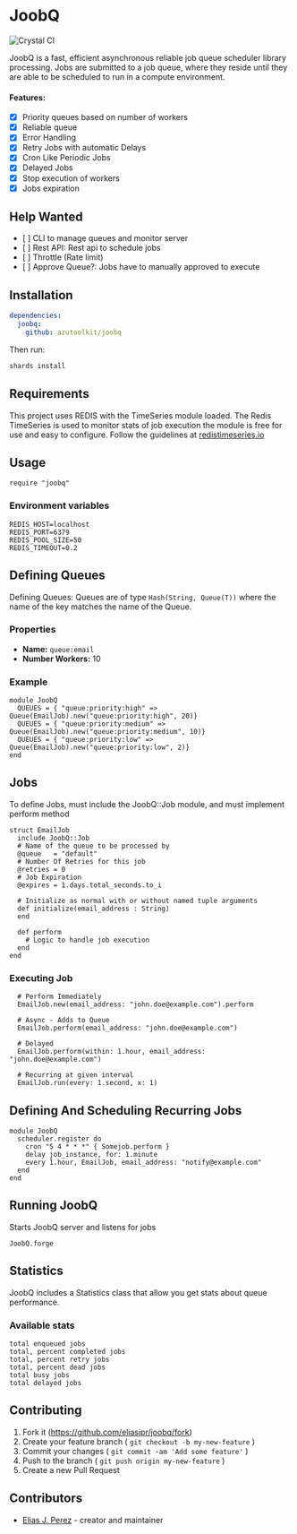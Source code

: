 # JoobQ

![Crystal CI](https://github.com/eliasjpr/joobq/workflows/Crystal%20CI/badge.svg?branch=master)

JoobQ is a fast, efficient asynchronous reliable job queue scheduler library
processing. Jobs are submitted to a job queue, where they reside until they are
able to be scheduled to run in a compute environment.

#### Features:

- [x] Priority queues based on number of workers
- [x] Reliable queue
- [x] Error Handling
- [x] Retry Jobs with automatic Delays
- [x] Cron Like Periodic Jobs
- [x] Delayed Jobs
- [x] Stop execution of workers
- [x] Jobs expiration

## Help Wanted

- \[ ] CLI to manage queues and monitor server
- \[ ] Rest API: Rest api to schedule jobs
- \[ ] Throttle (Rate limit)
- \[ ] Approve Queue?: Jobs have to manually approved to execute

## Installation

```yaml
dependencies:
  joobq:
    github: azutoolkit/joobq
```

Then run:

```bash
shards install
```

## Requirements

This project uses REDIS with the TimeSeries module loaded. The Redis TimeSeries
is used to monitor stats of job execution the module is free for use and easy to
configure. Follow the guidelines at [redistimeseries.io](https://oss.redislabs.com/redistimeseries/)

## Usage

```crystal
require "joobq"
```

### Environment variables

```shell
REDIS_HOST=localhost
REDIS_PORT=6379
REDIS_POOL_SIZE=50
REDIS_TIMEOUT=0.2
```

## Defining Queues

Defining Queues: Queues are of type `Hash(String, Queue(T))` where the name of the key matches the name of the Queue.

### Properties

- **Name:** `queue:email`
- **Number Workers:** 10

### Example

```crystal
module JoobQ
  QUEUES = { "queue:priority:high" => Queue(EmailJob).new("queue:priority:high", 20)}
  QUEUES = { "queue:priority:medium" => Queue(EmailJob).new("queue:priority:medium", 10)}
  QUEUES = { "queue:priority:low" => Queue(EmailJob).new("queue:priority:low", 2)}
end
```

## Jobs

To define Jobs, must include the JoobQ::Job module, and must implement perform method

```crystal
struct EmailJob
  include JoobQ::Job
  # Name of the queue to be processed by
  @queue   = "default"
  # Number Of Retries for this job
  @retries = 0
  # Job Expiration
  @expires = 1.days.total_seconds.to_i

  # Initialize as normal with or without named tuple arguments
  def initialize(email_address : String)
  end

  def perform
    # Logic to handle job execution
  end
end
```

### Executing Job

```crystal
  # Perform Immediately
  EmailJob.new(email_address: "john.doe@example.com").perform

  # Async - Adds to Queue
  EmailJob.perform(email_address: "john.doe@example.com")

  # Delayed
  EmailJob.perform(within: 1.hour, email_address: "john.doe@example.com")

  # Recurring at given interval
  EmailJob.run(every: 1.second, x: 1)
```

## Defining And Scheduling Recurring Jobs

```crystal
module JoobQ
  scheduler.register do
    cron "5 4 * * *" { Somejob.perform }
    delay job_instance, for: 1.minute
    every 1.hour, EmailJob, email_address: "notify@example.com"
  end
end
```

## Running JoobQ

Starts JoobQ server and listens for jobs

```crystal
JoobQ.forge
```

## Statistics

JoobQ includes a Statistics class that allow you get stats about queue performance.

### Available stats

```text
total enqueued jobs
total, percent completed jobs
total, percent retry jobs
total, percent dead jobs
total busy jobs
total delayed jobs
```

## Contributing

1. Fork it (<https://github.com/eliasjpr/joobq/fork>)
2. Create your feature branch ( `git checkout -b my-new-feature` )
3. Commit your changes ( `git commit -am 'Add some feature'` )
4. Push to the branch ( `git push origin my-new-feature` )
5. Create a new Pull Request

## Contributors

- [Elias J. Perez](https://github.com/eliasjpr) - creator and maintainer
